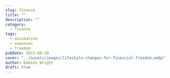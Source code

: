 ```yaml
---
slug: finance
title: ""
description: ""
category:
  - finance
tags:
  - minimalism
  - expenses
  - freedom
pubDate: 2023-08-20
cover: "../assets/images/lifestyle-changes-for-financial-freedom.webp"
author: Damien Wright
draft: true
---
```

